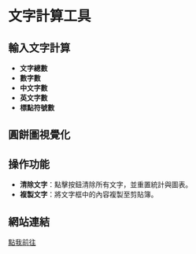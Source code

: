 # 文字計算工具

## 輸入文字計算
- **文字總數**
- **數字數**
- **中文字數**
- **英文字數**
- **標點符號數**

## 圓餅圖視覺化
  
## 操作功能
- **清除文字**：點擊按鈕清除所有文字，並重置統計與圖表。
- **複製文字**：將文字框中的內容複製至剪貼簿。

## 網站連結
[點我前往](https://jerrylee00125.github.io/wordcount/)



